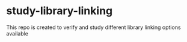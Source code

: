 # study-library-linking
This repo is created to verify and study different library linking options available
